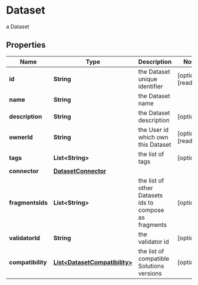 

# Dataset

a Dataset

## Properties

Name | Type | Description | Notes
------------ | ------------- | ------------- | -------------
**id** | **String** | the Dataset unique identifier |  [optional] [readonly]
**name** | **String** | the Dataset name | 
**description** | **String** | the Dataset description |  [optional]
**ownerId** | **String** | the User id which own this Dataset |  [optional] [readonly]
**tags** | **List&lt;String&gt;** | the list of tags |  [optional]
**connector** | [**DatasetConnector**](DatasetConnector.md) |  | 
**fragmentsIds** | **List&lt;String&gt;** | the list of other Datasets ids to compose as fragments |  [optional]
**validatorId** | **String** | the validator id |  [optional]
**compatibility** | [**List&lt;DatasetCompatibility&gt;**](DatasetCompatibility.md) | the list of compatible Solutions versions |  [optional]




